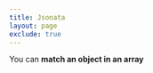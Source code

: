 ```yaml
---
title: Jsonata
layout: page
exclude: true
---
```


You can **match an object in an array** 
<!--stackedit_data:
eyJoaXN0b3J5IjpbLTIwMjQxNDI3OTZdfQ==
-->